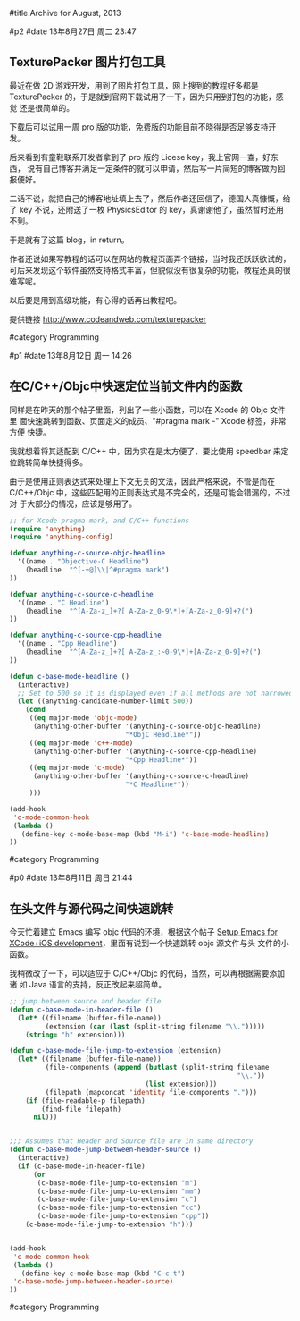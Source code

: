 #title Archive for August, 2013

#p2
#date 13年8月27日 周二 23:47

## TexturePacker 图片打包工具

最近在做 2D 游戏开发，用到了图片打包工具，网上搜到的教程好多都是
TexturePacker 的，于是就到官网下载试用了一下，因为只用到打包的功能，感觉
还是很简单的。

下载后可以试用一周 pro 版的功能，免费版的功能目前不晓得是否足够支持开发。

后来看到有童鞋联系开发者拿到了 pro 版的 Licese key，我上官网一查，好东西，
说有自己博客并满足一定条件的就可以申请，然后写一片简短的博客做为回报便好。

二话不说，就把自己的博客地址填上去了，然后作者还回信了，德国人真慷慨，给
了 key 不说，还附送了一枚 PhysicsEditor 的 key，真谢谢他了，虽然暂时还用
不到。

于是就有了这篇 blog，in return。

作者还说如果写教程的话可以在网站的教程页面弄个链接，当时我还跃跃欲试的，
可后来发现这个软件虽然支持格式丰富，但貌似没有很复杂的功能，教程还真的很
难写呢。

以后要是用到高级功能，有心得的话再出教程吧。

提供链接 <http://www.codeandweb.com/texturepacker>

#category Programming

<!-- date: 2013-08-27T23:47:42+0800 -->



#p1
#date 13年8月12日 周一 14:26

## 在C/C++/Objc中快速定位当前文件内的函数

同样是在昨天的那个帖子里面，列出了一些小函数，可以在 Xcode 的 Objc 文件里
面快速跳转到函数、页面定义的成员、"#pragma mark -" Xcode 标签，非常方便
快捷。

我就想着将其适配到 C/C++ 中，因为实在是太方便了，要比使用 speedbar 来定
位跳转简单快捷得多。

由于是使用正则表达式来处理上下文无关的文法，因此严格来说，不管是而在
C/C++/Objc 中，这些匹配用的正则表达式是不完全的，还是可能会错漏的，不过对
于大部分的情况，应该是够用了。

```lisp
;; for Xcode pragma mark, and C/C++ functions
(require 'anything)
(require 'anything-config)

(defvar anything-c-source-objc-headline
  '((name . "Objective-C Headline")
    (headline  "^[-+@]\\|^#pragma mark")
))

(defvar anything-c-source-c-headline
  '((name . "C Headline")
    (headline  "^[A-Za-z_]+?[ A-Za-z_0-9\*]+[A-Za-z_0-9]+?(")
))

(defvar anything-c-source-cpp-headline
  '((name . "Cpp Headline")
    (headline  "^[A-Za-z_]+?[ A-Za-z_:~0-9\*]+[A-Za-z_0-9]+?(")
))

(defun c-base-mode-headline ()
  (interactive)
  ;; Set to 500 so it is displayed even if all methods are not narrowed down.
  (let ((anything-candidate-number-limit 500))
    (cond
     ((eq major-mode 'objc-mode) 
      (anything-other-buffer '(anything-c-source-objc-headline)
                             "*ObjC Headline*"))
     ((eq major-mode 'c++-mode)
      (anything-other-buffer '(anything-c-source-cpp-headline)
                             "*Cpp Headline*"))
     ((eq major-mode 'c-mode)
      (anything-other-buffer '(anything-c-source-c-headline)
                             "*C Headline*"))
     )))

(add-hook
 'c-mode-common-hook
 (lambda ()
   (define-key c-mode-base-map (kbd "M-i") 'c-base-mode-headline)
))
```

#category Programming

<!-- date: 2013-08-12T14:26:25+0800 -->



#p0
#date 13年8月11日 周日 21:44

## 在头文件与源代码之间快速跳转

今天忙着建立 Emacs 编写 objc 代码的环境，根据这个帖子
[Setup Emacs for XCode+iOS development](http://roupam.github.io/blog/2012/10/07/emacs-for-xcode+ios-development/)，里面有说到一个快速跳转 objc 源文件与头
文件的小函数。

我稍微改了一下，可以适应于 C/C++/Objc 的代码，当然，可以再根据需要添加诸
如 Java 语言的支持，反正改起来超简单。

```lisp
;; jump between source and header file
(defun c-base-mode-in-header-file ()
  (let* ((filename (buffer-file-name))
         (extension (car (last (split-string filename "\\.")))))
    (string= "h" extension)))

(defun c-base-mode-file-jump-to-extension (extension)
  (let* ((filename (buffer-file-name))
         (file-components (append (butlast (split-string filename
                                                         "\\."))
                                  (list extension)))
         (filepath (mapconcat 'identity file-components ".")))
    (if (file-readable-p filepath)
        (find-file filepath)
      nil)))


;;; Assumes that Header and Source file are in same directory
(defun c-base-mode-jump-between-header-source ()
  (interactive)
  (if (c-base-mode-in-header-file)
      (or
       (c-base-mode-file-jump-to-extension "m")
       (c-base-mode-file-jump-to-extension "mm")
       (c-base-mode-file-jump-to-extension "c")
       (c-base-mode-file-jump-to-extension "cc")
       (c-base-mode-file-jump-to-extension "cpp"))
    (c-base-mode-file-jump-to-extension "h")))


(add-hook
 'c-mode-common-hook
 (lambda ()
   (define-key c-mode-base-map (kbd "C-c t")
 'c-base-mode-jump-between-header-source)
))
```

#category Programming

<!-- date: 2013-08-11T21:44:07+0800 -->



